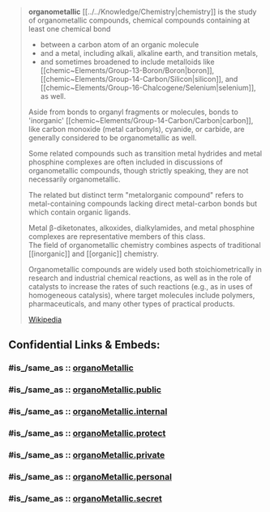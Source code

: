 
> **organometallic** [[../../Knowledge/Chemistry|chemistry]] is the study of organometallic compounds, 
> chemical compounds containing at least one chemical bond 
> - between a carbon atom of an organic molecule 
> - and a metal, including alkali, alkaline earth, and transition metals, 
> - and sometimes broadened to include metalloids like [[chemic~Elements/Group-13-Boron/Boron|boron]], [[chemic~Elements/Group-14-Carbon/Silicon|silicon]], and [[chemic~Elements/Group-16-Chalcogene/Selenium|selenium]], as well. 
> 
> Aside from bonds to organyl fragments or molecules, 
> bonds to 'inorganic' [[chemic~Elements/Group-14-Carbon/Carbon|carbon]], like carbon monoxide (metal carbonyls), cyanide, or carbide, 
> are generally considered to be organometallic as well.  
> 
> Some related compounds such as transition metal hydrides and metal phosphine complexes 
> are often included in discussions of organometallic compounds, 
> though strictly speaking, they are not necessarily organometallic. 
> 
> The related but distinct term "metalorganic compound" refers to metal-containing compounds 
> lacking direct metal-carbon bonds but which contain organic ligands.  
> 
> Metal β-diketonates, alkoxides, dialkylamides, and metal phosphine complexes 
> are representative members of this class.  
> The field of organometallic chemistry combines aspects of traditional [[inorganic]] and [[organic]] chemistry.
>
> Organometallic compounds are widely used both stoichiometrically in research and industrial chemical reactions, 
> as well as in the role of catalysts to increase the rates of such reactions (e.g., as in uses of homogeneous catalysis), 
> where target molecules include polymers, pharmaceuticals, and many other types of practical products.
>
> [Wikipedia](https://en.wikipedia.org/wiki/Organometallic%20chemistry)


## Confidential Links & Embeds: 

### #is_/same_as :: [organoMetallic](/_Standards/chemic/organoMetallic.md) 

### #is_/same_as :: [organoMetallic.public](/_public/chemic/organoMetallic.public.md) 

### #is_/same_as :: [organoMetallic.internal](/_internal/chemic/organoMetallic.internal.md) 

### #is_/same_as :: [organoMetallic.protect](/_protect/chemic/organoMetallic.protect.md) 

### #is_/same_as :: [organoMetallic.private](/_private/chemic/organoMetallic.private.md) 

### #is_/same_as :: [organoMetallic.personal](/_personal/chemic/organoMetallic.personal.md) 

### #is_/same_as :: [organoMetallic.secret](/_secret/chemic/organoMetallic.secret.md)


